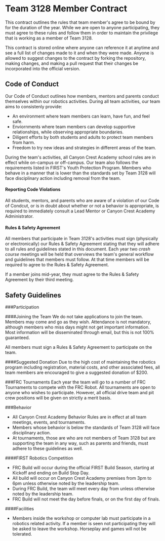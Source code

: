 Team 3128 Member Contract
=====

This contract outlines the rules that team member's agree to be bound by for the duration of the year. While we are open to anyone participating, they must agree to these rules and follow them in order to maintain the privilege that is working as a member of Team 3128.

This contract is stored online where anyone can reference it at anytime and see a full list of changes made to it and when they were made. Anyone is allowed to suggest changes to the contract by forking the repository, making changes, and making a pull request that their changes be incorporated into the official version.

Code of Conduct
-----

Our Code of Conduct outlines how members, mentors and parents conduct themselves within our robotics activities. During all team activities, our team aims to consistenly provide:
* An environment where team members can learn, have fun, and feel safe.
* Enviornments where team members can develop supportive relationships, while observing appropriate boundaries.
* Diligent efforts by both students and adults to protect team members from harm.
* Freedom to try new ideas and strategies in different areas of the team.

During the team's activities, all Canyon Crest Academy school rules are in effect while on-campus or off-campus. Our team also follows the requirements listed in FIRST's Youth Protection Program. Members who behave in a manner that is lower than the standards set by Team 3128 will face disciplinary action including removal from the team.

#### Reporting Code Violations

All students, mentors, and parents who are aware of a violation of our Code of Condcut, or is in doubt about whether or not a behavior is appropriate, is required to immediately consult a Lead Mentor or Canyon Crest Academy Administrator.

#### Rules & Safety Agreement

All members that participate in Team 3128's activities must sign (physically or electronically) our Rules & Safety Agreement stating that they will adhere to all rules and guidelines stated in this document. Each year two *crash course* meetings will be held that overviews the team's general workflow and guidelines that members must follow. At that time members will be required to agree to the Rules & Safety Agreement.

If a member joins mid-year, they must agree to the Rules & Safety Agreement by their third meeting.

Safety Guidelines
-----

###Participation

####Joining the Team
We do not take applications to join the team. Members may come and go as they wish. Attendance is not mandatory, although members who miss days might not get important information. Most information will be disseminated through email, but this is not 100% guaranteed.

All members must sign a Rules & Safety Agreement to participate on the team.

####Suggested Donation
Due to the high cost of maintaining the robotics program including registration, material costs, and other associated fees, all team members are encouraged to give a suggested donation of $200. 

###FRC Tournaments
Each year the team will go to a number of FRC Tournaments to compete with the FRC Robot. All tournaments are open to anyone who wishes to participate. However, all official drive team and pit crew positions will be given on strictly a merit basis.


###Behavior
- All Canyon Crest Academy Behavior Rules are in effect at all team meetings, events, and tournaments.
- Members whose behavior is below the standards of Team 3128 will face disciplinary action.
- At tournaments, those are who are not members of Team 3128 but are supporting the team in any way, such as parents and friends, must adhere to these guidelines as well.

####FIRST Robotics Competition
- FRC Build will occur during the official FIRST Build Season, starting at Kickoff and ending on Build Stop Day.
- All build will occur on Canyon Crest Academy premises from 3pm to 6pm unless otherwise noted by the leadership team.
- During FRC Build, the team will meet every day from unless otherwise noted by the leadership team.
- FRC Build will not meet the day before finals, or on the first day of finals.

####Facilities
- Members inside the workshop or computer lab must participate in a robotics related activity. If a member is seen not participating they will be asked to leave the workshop. Horseplay and games will not be tolerated.
